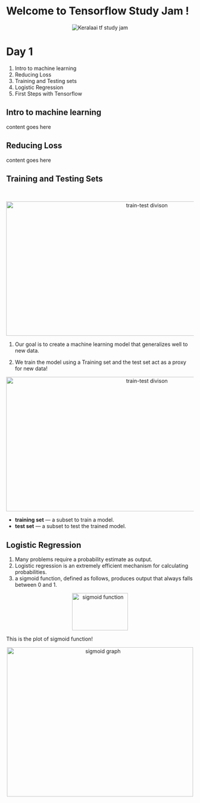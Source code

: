 # Welcome to Tensorflow Study Jam !
<p align="center">
  <img src="https://scontent.fcok1-1.fna.fbcdn.net/v/t1.0-9/37838208_1074737562684398_3500528767216910336_n.png?_nc_cat=0&oh=9069a483cf036ee6b508d92e5edc12b8&oe=5C0325F3" alt="Keralaai tf study jam"/>
</p>

# Day 1
1. Intro to machine learning
2. Reducing Loss
3. Training and Testing sets
4. Logistic Regression
5. First Steps with Tensorflow

## Intro to machine learning
content goes here
## Reducing Loss
content goes here
## Training and Testing Sets
<br>

<p align="center">
  <img src="http://blogs-images.forbes.com/janakirammsv/files/2017/04/ML-FaaS-1.png" height="360" width="740" alt="train-test divison"/>
</p>

1. Our goal is to create a machine learning model that generalizes well to new data. 

2. We train the model using a Training set and the test set act as a proxy for new data!


<p align="center">
  <img src="https://am207.github.io/2017/wiki/images/train-test.png" height="360" width="740" alt="train-test divison"/>
</p>

- **training set** — a subset to train a model.
- **test set** — a subset to test the trained model.

## Logistic Regression

1. Many problems require a probability estimate as output.
2. Logistic regression is an extremely efficient mechanism for calculating probabilities.
3. a sigmoid function, defined as follows, produces output that always falls between 0 and 1.

<p align="center">
  <img src="https://encrypted-tbn0.gstatic.com/images?q=tbn:ANd9GcSw89aMI5qlmImjji48z1agmJOhIJDSJvZgrHD9WPR4q783tMEMkw" height="100" width="150" alt="sigmoid function"/>
</p>

This is the plot of sigmoid function!

<p align="center">
  <img src="https://developers.google.com/machine-learning/crash-course/images/SigmoidFunction.png" height="400" width="500" alt="sigmoid graph"/>
</p>





